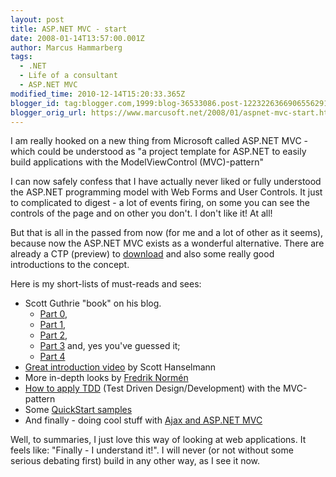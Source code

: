 ```yaml
---
layout: post
title: ASP.NET MVC - start
date: 2008-01-14T13:57:00.001Z
author: Marcus Hammarberg
tags:
  - .NET
  - Life of a consultant
  - ASP.NET MVC
modified_time: 2010-12-14T15:20:33.365Z
blogger_id: tag:blogger.com,1999:blog-36533086.post-1223226366906556291
blogger_orig_url: https://www.marcusoft.net/2008/01/aspnet-mvc-start.html
---
```


I am really hooked on a new thing from Microsoft called ASP.NET MVC - which could be understood as "a project template for ASP.NET to easily build applications with the ModelViewControl (MVC)-pattern"

I can now safely confess that I have actually never liked or fully understood the ASP.NET programming model with Web Forms and User Controls. It just to complicated to digest - a lot of events firing, on some you can see the controls of the page and on other you don't. I don't like it! At all!

But that is all in the passed from now (for me and a lot of other as it seems), because now the ASP.NET MVC exists as a wonderful alternative. There are already a CTP (preview) to [download](http://asp.net/downloads/3.5-extensions/) and also some really good introductions to the concept.

Here is my short-lists of must-reads and sees:

- Scott Guthrie "book" on his blog.
  - [Part 0](http://weblogs.asp.net/scottgu/archive/2007/10/14/asp-net-mvc-framework.aspx),
  - [Part 1](http://weblogs.asp.net/scottgu/archive/2007/11/13/asp-net-mvc-framework-part-1.aspx),
  - [Part 2](http://weblogs.asp.net/scottgu/archive/2007/12/03/asp-net-mvc-framework-part-2-url-routing.aspx),
  - [Part 3](http://weblogs.asp.net/scottgu/archive/2007/12/06/asp-net-mvc-framework-part-3-passing-viewdata-from-controllers-to-views.aspx) and, yes you've guessed it;
  - [Part 4](http://weblogs.asp.net/scottgu/archive/2007/12/09/asp-net-mvc-framework-part-4-handling-form-edit-and-post-scenarios.aspx)
- [Great introduction video](http://download.microsoft.com/download/f/e/b/febedc0c-dd47-4062-ad53-40e34d556a5d/ScottHanselmanIntroToMVC.wmv) by Scott Hanselmann
- More in-depth looks by [Fredrik Normén](http://fredrik.nsquared2.com/ShowCategory.aspx?categoryId=30)
- [How to apply TDD](http://haacked.com/archive/2007/12/07/tdd-and-dependency-injection-with-asp.net-mvc.aspx) (Test Driven Design/Development) with the MVC-pattern
- Some [QuickStart samples](http://quickstarts.asp.net/3-5-extensions/mvc/default.aspx)
- And finally - doing cool stuff with [Ajax and ASP.NET MVC](http://www.nikhilk.net/Ajax-MVC.aspx)

Well, to summaries, I just love this way of looking at web applications. It feels like: "Finally - I understand it!". I will never (or not without some serious debating first) build in any other way, as I see it now.
